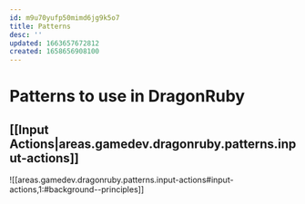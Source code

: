 ```yaml
---
id: m9u70yufp50mimd6jg9k5o7
title: Patterns
desc: ''
updated: 1663657672812
created: 1658656908100
---
```

# Patterns to use in DragonRuby

## [[Input Actions|areas.gamedev.dragonruby.patterns.input-actions]]
![[areas.gamedev.dragonruby.patterns.input-actions#input-actions,1:#background--principles]]
